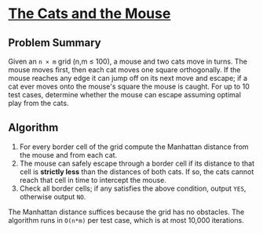 # [The Cats and the Mouse](https://www.spoj.com/problems/CATM/)

## Problem Summary
Given an `n × m` grid (n,m ≤ 100), a mouse and two cats move in turns. The mouse moves first, then each cat moves one square
orthogonally. If the mouse reaches any edge it can jump off on its next move and escape; if a cat ever moves onto the mouse's
square the mouse is caught. For up to 10 test cases, determine whether the mouse can escape assuming optimal play from the cats.

## Algorithm
1. For every border cell of the grid compute the Manhattan distance from the mouse and from each cat.
2. The mouse can safely escape through a border cell if its distance to that cell is **strictly less** than the distances of
   both cats. If so, the cats cannot reach that cell in time to intercept the mouse.
3. Check all border cells; if any satisfies the above condition, output `YES`, otherwise output `NO`.

The Manhattan distance suffices because the grid has no obstacles. The algorithm runs in `O(n*m)` per test case, which is at most
10,000 iterations.
